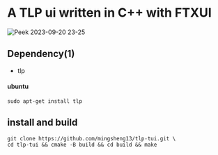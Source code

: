 # A TLP ui written in C++ with FTXUI
![Peek 2023-09-20 23-25](https://github.com/mingsheng13/tlp-tui/assets/102264706/1babb61d-847d-4ef9-aeb7-06fd3768ab6c)

## Dependency(1)
- tlp
#### ubuntu 
    sudo apt-get install tlp


## install and build
    git clone https://github.com/mingsheng13/tlp-tui.git \
    cd tlp-tui && cmake -B build && cd build && make

